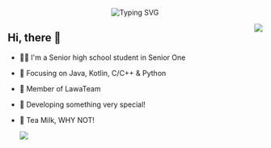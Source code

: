 <p align="center">
   <img src="https://readme-typing-svg.herokuapp.com?font=Fira+Code&duration=2000&pause=1000&color=F780EC&background=FFFFFF00&center=true&vCenter=true&width=435&lines=%E6%88%91%E5%8F%AB+SakuraTao%2C+%E6%A8%B1%E8%8A%B1%E7%9A%84Sakura%EF%BC%8C%E6%A1%83%E5%AD%90%E7%9A%84Tao" alt="Typing SVG" />
</p>

<img align="right" src="https://github-readme-stats.vercel.app/api?username=SakuraTao2007&show_icons=true&theme=radical" />

## Hi, there 👋

- 🧑‍🍼 I'm a Senior high school student in Senior One
- :orange_book: Focusing on Java, Kotlin, C/C++ & Python
- :hammer: Member of LawaTeam
- :ram: Developing something very special!
- 🥛 Tea Milk, WHY NOT!

  <img src="https://visitcount.itsvg.in/api?id=SakuraTao2007&label=Profile%20Views&color=1&icon=7&pretty=false" />

